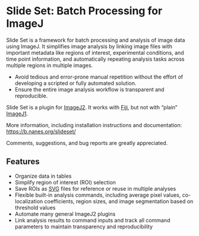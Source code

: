 Slide Set: Batch Processing for ImageJ
======================================

Slide Set is a framework for batch processing and analysis of image data
using ImageJ.  It simplifies image analysis by linking image files with 
important metadata like regions of interest, experimental conditions, 
and time point information, and automatically repeating analysis tasks 
across multiple regions in multiple images.

* Avoid tedious and error-prone manual repetition without the effort of
  developing a scripted or fully automated solution.
* Ensure the entire image analysis workflow is transparent and reproducible.

Slide Set is a plugin for [ImageJ2](http://developer.imagej.net/). 
It works with [Fiji](http://fiji.sc/Fiji), but not with “plain” 
[ImageJ1](http://imagej.nih.gov/ij/).

More information, including installation instructions and documentation:
<https://b.nanes.org/slideset/>

Comments, suggestions, and bug reports are greatly appreciated.

## Features
* Organize data in tables
* Simplify region of interest (ROI) selection
* Save ROIs as [SVG](http://en.wikipedia.org/wiki/Scalable_Vector_Graphics)
  files for reference or reuse in multiple analyses
* Flexible built-in analysis commands, including average pixel values,
  co-localization coefficients, region sizes, and image segmentation
  based on threshold values
* Automate many general ImageJ2 plugins
* Link analysis results to command inputs and track all command parameters
  to maintain transparency and reproducibility
